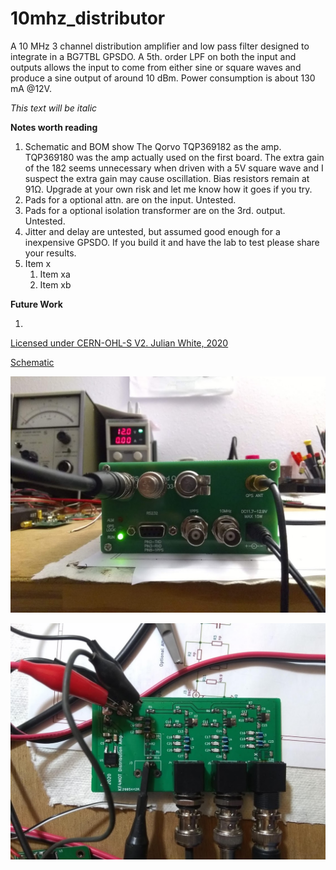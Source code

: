 # 10mhz_distributor
A 10 MHz 3 channel distribution amplifier and low pass filter designed to integrate in a BG7TBL GPSDO. A 5th. order LPF on both the input and outputs allows the input to come from either sine or square waves and produce a sine output of around 10 dBm.
Power consumption is about 130 mA @12V.

*This text will be italic*

**Notes worth reading**

1. Schematic and BOM show The Qorvo TQP369182 as the amp. TQP369180 was the amp actually used on the first board. The extra gain of the 182 seems unnecessary when driven with a 5V square wave and I suspect the extra gain may cause oscillation. Bias resistors remain at 91Ω. Upgrade at your own risk and let me know how it goes if you try.
1. Pads for a optional attn. are on the input. Untested.
1. Pads for a optional isolation transformer are on the 3rd. output. Untested.
1. Jitter and delay are untested, but assumed good enough for a inexpensive GPSDO. If you build it and have the lab to test please share your results.
1. Item x
   1. Item xa
   1. Item xb
   
 **Future Work**
 
 1.

[Licensed under CERN-OHL-S V2. Julian White, 2020](https://www.ohwr.org/project/cernohl/wikis/home)

[Schematic](https://github.com/kf4mot/10mhz_distributor/blob/master/10mhz_distributor_r1.pdf)

[comment]: # (This actually is the most platform independent comment/needs blank line before)

![Completed](https://github.com/kf4mot/10mhz_distributor/blob/master/images/finished-gpsdo.jpg "Completed")

![BoardTop](https://github.com/kf4mot/10mhz_distributor/blob/master/images/board-assy-top.jpg)

